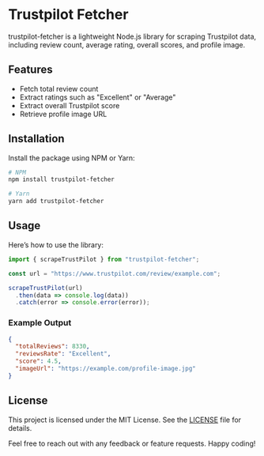 # Trustpilot Fetcher

trustpilot-fetcher is a lightweight Node.js library for scraping Trustpilot data, including review count, average rating, overall scores, and profile image.

## Features

- Fetch total review count
- Extract ratings such as "Excellent" or "Average"
- Extract overall Trustpilot score
- Retrieve profile image URL

## Installation

Install the package using NPM or Yarn:

```bash
# NPM
npm install trustpilot-fetcher

# Yarn
yarn add trustpilot-fetcher
```

## Usage

Here’s how to use the library:

```javascript
import { scrapeTrustPilot } from "trustpilot-fetcher";

const url = "https://www.trustpilot.com/review/example.com";

scrapeTrustPilot(url)
  .then(data => console.log(data))
  .catch(error => console.error(error));
```

### Example Output

```json
{
  "totalReviews": 8330,
  "reviewsRate": "Excellent",
  "score": 4.5,
  "imageUrl": "https://example.com/profile-image.jpg"
}
```

## License

This project is licensed under the MIT License. See the [LICENSE](./LICENSE) file for details.

Feel free to reach out with any feedback or feature requests. Happy coding!
